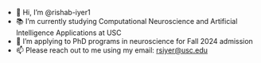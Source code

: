 - 👋 Hi, I’m @rishab-iyer1
- 📚 I’m currently studying Computational Neuroscience and Artificial Intelligence Applications at USC
- 👀 I’m applying to PhD programs in neuroscience for Fall 2024 admission
- 📫 Please reach out to me using my email: rsiyer@usc.edu

<!---
rishab-iyer1/rishab-iyer1 is a ✨ special ✨ repository because its `README.md` (this file) appears on your GitHub profile.
You can click the Preview link to take a look at your changes.
--->
